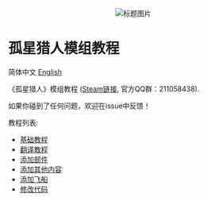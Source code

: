 <div style="text-align: center;">
  <image src="images/title_chinese.png" alt="标题图片"></image>
</div>

# 孤星猎人模组教程

简体中文 [English](README_en.md)

《孤星猎人》模组教程 ([Steam链接](https://store.steampowered.com/app/2056210/_/), 官方QQ群：211058438).

如果你碰到了任何问题，欢迎在issue中反馈！

教程列表:

- [基础教程](docs/Start.md)
- [翻译教程](docs/Translation.md)
- [添加部件](docs/ShipUnit.md)
- [添加其他内容](docs/Content.md)
- [添加飞船](docs/Ship.md)
- [修改代码](docs/Patch.md)
